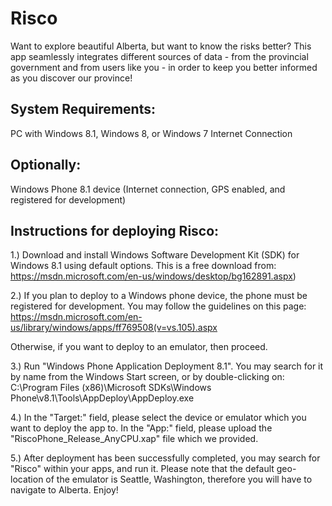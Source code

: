 # Risco
Want to explore beautiful Alberta, but want to know the risks better? This app seamlessly integrates different sources of data - from the provincial government and from users like you - in order to keep you better informed as you discover our province!

## System Requirements: 
PC with Windows 8.1, Windows 8, or Windows 7
Internet Connection


## Optionally:
Windows Phone 8.1 device (Internet connection, GPS enabled, and registered for development)


## Instructions for deploying Risco:

1.) 
Download and install Windows Software Development Kit (SDK) for Windows 8.1 using default options. This is a free download from:
 https://msdn.microsoft.com/en-us/windows/desktop/bg162891.aspx)

2.) 
If you plan to deploy to a Windows phone device, the phone must be registered for development. You may follow the guidelines on this page: 
https://msdn.microsoft.com/en-us/library/windows/apps/ff769508(v=vs.105).aspx
 
Otherwise, if you want to deploy to an emulator, then proceed.

3.) 
Run "Windows Phone Application Deployment 8.1". You may search for it by name from the Windows Start screen, or by double-clicking on: 
C:\Program Files (x86)\Microsoft SDKs\Windows Phone\v8.1\Tools\AppDeploy\AppDeploy.exe

4.)
In the "Target:" field, please select the device or emulator which you want to deploy the app to.
In the "App:" field, please upload the "RiscoPhone_Release_AnyCPU.xap" file which we provided.

5.) 
After deployment has been successfully completed, you may search for "Risco" within your apps, and run it. Please note that the default geo-location of the emulator is Seattle, Washington, therefore you will have to navigate to Alberta. Enjoy!



